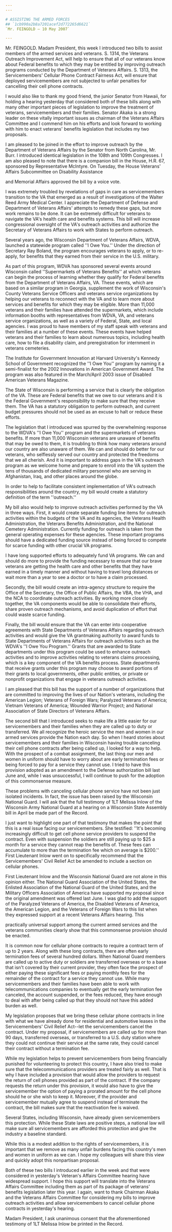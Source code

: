 ```yaml
---
---

# ASSISTING THE ARMED FORCES
## `1cb990a2b8a7201acef2d772265d6621`
`Mr. FEINGOLD — 10 May 2007`

---
```



Mr. FEINGOLD. Madam President, this week I introduced two bills to 
assist members of the armed services and veterans. S. 1314, the 
Veterans Outreach Improvement Act, will help to ensure that all of our 
veterans know about Federal benefits to which they may be entitled by 
improving outreach programs conducted by the Department of Veterans 
Affairs. S. 1313, the Servicemembers' Cellular Phone Contract Fairness 
Act, will ensure that deployed servicemembers are not subjected to 
unfair penalties for cancelling their cell phone contracts.

I would also like to thank my good friend, the junior Senator from 
Hawaii, for holding a hearing yesterday that considered both of these 
bills along with many other important pieces of legislation to improve 
the treatment of veterans, servicemembers and their families. Senator 
Akaka is a strong leader on these vitally important issues as chairman 
of the Veterans Affairs Committee and I commend him on his efforts and 
look forward to working with him to enact veterans' benefits 
legislation that includes my two proposals.

I am pleased to be joined in the effort to improve outreach by the 
Department of Veterans Affairs by the Senator from North Carolina, Mr. 
Burr. I introduced identical legislation in the 108th and 109th 
Congresses. I am also pleased to note that there is a companion bill in 
the House, H.R. 67, sponsored by Representative McIntyre. On Tuesday, 
the House Veterans' Affairs Subcommittee on Disability Assistance


and Memorial Affairs approved the bill by a voice vote.

I was extremely troubled by revelations of gaps in care as 
servicemembers transition to the VA that emerged as a result of 
investigations of the Walter Reed Army Medical Center. I appreciate the 
Department of Defense and Department of Veterans Affairs' attempts to 
remedy these gaps, but more work remains to be done. It can be 
extremely difficult for veterans to navigate the VA's health care and 
benefits systems. This bill will increase congressional oversight of 
the VA's outreach activities and authorize the Secretary of Veterans 
Affairs to work with States to perform outreach.

Several years ago, the Wisconsin Department of Veterans Affairs, 
WDVA, launched a statewide program called ''I Owe You.'' Under the 
direction of Secretary Ray Boland, the program encourages veterans to 
apply, or to re-apply, for benefits that they earned from their service 
in the U.S. military.

As part of this program, WDVA has sponsored several events around 
Wisconsin called ''Supermarkets of Veterans Benefits'' at which 
veterans can begin the process of learning whether they qualify for 
Federal benefits from the Department of Veterans Affairs, VA. These 
events, which are based on a similar program in Georgia, supplement the 
work of Wisconsin's County Veterans Service Officers and veterans 
service organizations by helping our veterans to reconnect with the VA 
and to learn more about services and benefits for which they may be 
eligible. More than 11,000 veterans and their families have attended 
the supermarkets, which include information booths with representatives 
from WDVA, VA, and veterans service organizations, as well as a variety 
of Federal, State, and local agencies. I was proud to have members of 
my staff speak with veterans and their families at a number of these 
events. These events have helped veterans and their families to learn 
about numerous topics, including health care, how to file a disability 
claim, and preregistration for internment in veterans cemeteries.

The Institute for Government Innovation at Harvard University's 
Kennedy School of Government recognized the ''I Owe You'' program by 
naming it a semi-finalist for the 2002 Innovations in American 
Government Award. The program was also featured in the March/April 2003 
issue of Disabled American Veterans Magazine.

The State of Wisconsin is performing a service that is clearly the 
obligation of the VA. These are Federal benefits that we owe to our 
veterans and it is the Federal Government's responsibility to make sure 
that they receive them. The VA has a statutory obligation to perform 
outreach, and current budget pressures should not be used as an excuse 
to halt or reduce these efforts.

The legislation that I introduced was spurred by the overwhelming 
response to the WDVA's ''I Owe You'' program and the supermarkets of 
veterans benefits. If more than 11,000 Wisconsin veterans are unaware 
of benefits that may be owed to them, it is troubling to think how many 
veterans around our country are also unaware of them. We can and should 
do better for our veterans, who selflessly served our country and 
protected the freedoms that we all cherish. And it is important to 
address gaps in the VA's outreach program as we welcome home and 
prepare to enroll into the VA system the tens of thousands of dedicated 
military personnel who are serving in Afghanistan, Iraq, and other 
places around the globe.

In order to help to facilitate consistent implementation of VA's 
outreach responsibilities around the country, my bill would create a 
statutory definition of the term ''outreach.''

My bill also would help to improve outreach activities performed by 
the VA in three ways. First, it would create separate funding line 
items for outreach activities within the budgets of the VA and its 
agencies, the Veterans Health Administration, the Veterans Benefits 
Administration, and the National Cemetery Administration. Currently 
funding for outreach is taken from the general operating expenses for 
these agencies. These important programs should have a dedicated 
funding source instead of being forced to compete for scarce funding 
with other crucial VA programs.


I have long supported efforts to adequately fund VA programs. We can 
and should do more to provide the funding necessary to ensure that our 
brave veterans are getting the health care and other benefits that they 
have earned in a timely manner and without having to travel long 
distances or wait more than a year to see a doctor or to have a claim 
processed.

Secondly, the bill would create an intra-agency structure to require 
the Office of the Secretary, the Office of Public Affairs, the VBA, the 
VHA, and the NCA to coordinate outreach activities. By working more 
closely together, the VA components would be able to consolidate their 
efforts, share proven outreach mechanisms, and avoid duplication of 
effort that could waste scarce funding.

Finally, the bill would ensure that the VA can enter into cooperative 
agreements with State Departments of Veterans Affairs regarding 
outreach activities and would give the VA grantmaking authority to 
award funds to State Departments of Veterans Affairs for outreach 
activities such as the WDVA's ''I Owe You Program.'' Grants that are 
awarded to State departments under this program could be used to 
enhance outreach activities and to improve activities relating to 
veterans claims processing, which is a key component of the VA benefits 
process. State departments that receive grants under this program may 
choose to award portions of their grants to local governments, other 
public entities, or private or nonprofit organizations that engage in 
veterans outreach activities.

I am pleased that this bill has the support of a number of 
organizations that are committed to improving the lives of our Nation's 
veterans, including the American Legion; Veterans of Foreign Wars; 
Paralyzed Veterans of America; Vietnam Veterans of America; Wounded 
Warrior Project; and National Association of State Directors of 
Veterans Affairs.

The second bill that I introduced seeks to make life a little easier 
for our servicemembers and their families when they are called up to 
duty or transferred. We all recognize the heroic service the men and 
women in our armed services provide the Nation each day. So when I 
heard stories about servicemembers and their families in Wisconsin 
having trouble canceling their cell phone contracts after being called 
up, I looked for a way to help. With the prospect of a combat 
assignment, the last thing our men and women in uniform should have to 
worry about are early termination fees or being forced to pay for a 
service they cannot use. I tried to have this provision adopted as an 
amendment to the Defense authorization bill last June and, while I was 
unsuccessful, I will continue to push for the adoption of this 
commonsense measure.

These problems with canceling cellular phone service have not been 
just isolated incidents. In fact, the issue has been raised by the 
Wisconsin National Guard. I will ask that the full testimony of 1LT 
Melissa Inlow of the Wisconsin Army National Guard at a hearing on a 
Wisconsin State Assembly bill in April be made part of the Record.

I just want to highlight one part of that testimony that makes the 
point that this is a real issue facing our servicemembers. She 
testified: ''It's becoming increasingly difficult to get cell phone 
service providers to suspend the contract. Even with suspension the 
soldiers are still paying up to $25 a month for a service they cannot 
reap the benefits of. These fees can accumulate to more than the 
termination fee which on average is $200.'' First Lieutenant Inlow went 
on to specifically recommend that the Servicemembers' Civil Relief Act 
be amended to include a section on cellular phones.

First Lieutenant Inlow and the Wisconsin National Guard are not alone 
in this opinion either. The National Guard Association of the United 
States, the Enlisted Association of the National Guard of the United 
States, and the Military Officers Association of America have supported 
my proposal since the original amendment was offered last June. I was 
glad to add the support of the Paralyzed Veterans of America, the 
Disabled Veterans of America, the American Legion, and the Veterans of 
Foreign Wars to this list when they expressed support at a recent 
Veterans Affairs hearing. This


practically universal support among the current armed services and the 
veterans communities clearly show that this commonsense provision 
should be enacted.

It is common now for cellular phone contracts to require a contract 
term of up to 2 years. Along with these long contracts, there are often 
early termination fees of several hundred dollars. When National Guard 
members are called up to active duty or soldiers are transferred 
overseas or to a base that isn't covered by their current provider, 
they often face the prospect of either paying these significant fees or 
paying monthly fees for the remainder of the contract for a service 
they cannot use. While many servicemembers and their families have been 
able to work with telecommunications companies to eventually get the 
early termination fee canceled, the account suspended, or the fees 
reduced, they have enough to deal with after being called up that they 
should not have this added burden as well.

My legislation proposes that we bring these cellular phone contracts 
in line with what we have already done for residential and automotive 
leases in the Servicemembers' Civil Relief Act--let the servicemembers 
cancel the contract. Under my proposal, if servicemembers are called up 
for more than 90 days, transferred overseas, or transferred to a U.S. 
duty station where they could not continue their service at the same 
rate, they could cancel their contract without a termination fee.

While my legislation helps to prevent servicemembers from being 
financially punished for volunteering to protect this country, I have 
also tried to make sure that the telecommunications providers are 
treated fairly as well. That is why I have included a provision that 
would allow the providers to request the return of cell phones provided 
as part of the contract. If the company requests the return under this 
provision, it would also have to give the servicemember the option of 
paying a prorated amount for the cell phone should he or she wish to 
keep it. Moreover, if the provider and servicemember mutually agree to 
suspend instead of terminate the contract, the bill makes sure that the 
reactivation fee is waived.

Several States, including Wisconsin, have already given 
servicemembers this protection. While these State laws are positive 
steps, a national law will make sure all servicemembers are afforded 
this protection and give the industry a baseline standard.

While this is a modest addition to the rights of servicemembers, it 
is important that we remove as many unfair burdens facing this 
country's men and women in uniform as we can. I hope my colleagues will 
share this view and quickly adopt this nonpartisan proposal.

Both of these two bills I introduced earlier in the week and that 
were considered in yesterday's Veteran's Affairs Committee hearing have 
widespread support. I hope this support will translate into the 
Veterans Affairs Committee including them as part of its package of 
veterans' benefits legislation later this year. I again, want to thank 
Chairman Akaka and the Veterans Affairs Committee for considering my 
bills to improve outreach activities and allow servicemembers to cancel 
cellular phone contracts in yesterday's hearing.

Madam President, I ask unanimous consent that the aforementioned 
testimony of 1LT Melissa Inlow be printed in the Record.